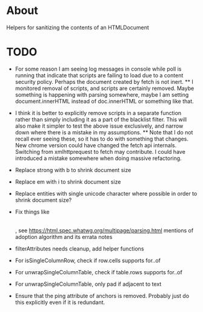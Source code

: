 
# About

Helpers for sanitizing the contents of an HTMLDocument

# TODO

* For some reason I am seeing log messages in console while poll is running that
indicate that scripts are failing to load due to a content security policy.
Perhaps the document created by fetch is not inert.
** I monitored removal of scripts, and scripts are certainly removed. Maybe
something is happening with parsing somewhere, maybe I am setting
document.innerHTML instead of doc.innerHTML or something like that.
* I think it is better to explicitly remove scripts in a separate function
rather than simply including it as a part of the blacklist filter. This will
also make it simpler to test the above issue exclusively, and narrow down where
there is a mistake in my assumptions.
** Note that I do not recall ever seeing these, so it has to do with something
that changes. New chrome version could have changed the fetch api internals.
Switching from xmlhttprequest to fetch may contribute. I could have introduced
a mistake somewhere when doing massive refactoring.
* Replace strong with b to shrink document size
* Replace em with i to shrink document size
* Replace entities with single unicode character where possible in order
to shrink document size?
* Fix things like <b><table></table></b>, see https://html.spec.whatwg.org/multipage/parsing.html mentions of adoption
algorithm and its errata notes

* filterAttributes needs cleanup, add helper functions
* For isSingleColumnRow, check if row.cells supports for..of
* For unwrapSingleColumnTable, check if table.rows supports for..of
* For unwrapSingleColumnTable, only pad if adjacent to text

* Ensure that the ping attribute of anchors is removed. Probably just do this
explicitly even if it is redundant.
